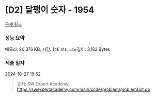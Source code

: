 # [D2] 달팽이 숫자 - 1954 

[문제 링크](https://swexpertacademy.com/main/code/problem/problemDetail.do?contestProbId=AV5PobmqAPoDFAUq) 

### 성능 요약

메모리: 20,376 KB, 시간: 146 ms, 코드길이: 3,182 Bytes

### 제출 일자

2024-10-27 19:52



> 출처: SW Expert Academy, https://swexpertacademy.com/main/code/problem/problemList.do